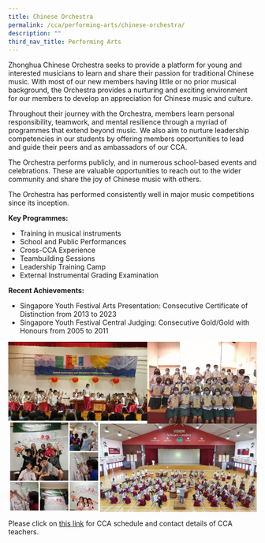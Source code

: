```yaml
---
title: Chinese Orchestra
permalink: /cca/performing-arts/chinese-orchestra/
description: ""
third_nav_title: Performing Arts
---
```

Zhonghua Chinese Orchestra seeks to provide a platform for young and interested musicians to learn and share their passion for traditional Chinese music. With most of our new members having little or no prior musical background, the Orchestra provides a nurturing and exciting environment for our members to develop an appreciation for Chinese music and culture.

Throughout their journey with the Orchestra, members learn personal responsibility, teamwork, and mental resilience through a myriad of programmes that extend beyond music. We also aim to nurture leadership competencies in our students by offering members opportunities to lead and guide their peers and as ambassadors of our CCA.

The Orchestra performs publicly, and in numerous school-based events and celebrations. These are valuable opportunities to reach out to the wider community and share the joy of Chinese music with others.

The Orchestra has performed consistently well in major music competitions since its inception.

**Key Programmes:**
* Training in musical instruments
* School and Public Performances
* Cross-CCA Experience
* Teambuilding Sessions
* Leadership Training Camp
* External Instrumental Grading Examination

**Recent Achievements:**
* Singapore Youth Festival Arts Presentation: Consecutive Certificate of Distinction from 2013 to 2023
* Singapore Youth Festival Central Judging: Consecutive Gold/Gold with Honours from 2005 to 2011

<img src="/images/chorc1.jpg" style="width:56%" align="left">
<img src="/images/chorc2.png" style="width:44%" align="right">

<br clear="left">

<img src="/images/chorc4.jpg" style="width:37%" align="left">
<img src="/images/chorc3.png" style="width:63%" align="right">

<br clear="left">

Please click on [this link](https://www.zhonghuasec.moe.edu.sg/cca/schedule/) for CCA schedule and contact details of CCA teachers.